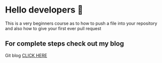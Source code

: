 # Hello developers  :clap:
This is a very beginners course as to how to push a file into your repository and 
also how to give your first ever pull request

## For complete steps check out my blog
Git blog [CLICK HERE](https://webbieeorg.wordpress.com/howtogit/)



